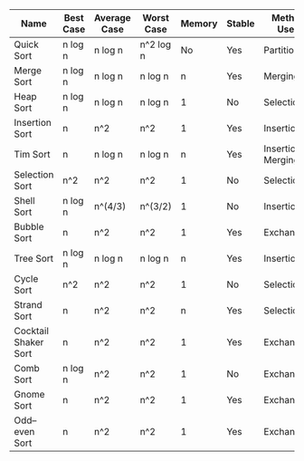 | Name                | Best Case | Average Case | Worst Case | Memory | Stable | Method Used         |
|---------------------|-----------|--------------|------------|--------|--------|---------------------|
| Quick Sort          | n log n   | n log n      | n^2 log n  | No     | Yes    | Partitioning        |
| Merge Sort          | n log n   | n log n      | n log n    | n      | Yes    | Merging             |
| Heap Sort           | n log n   | n log n      | n log n    | 1      | No     | Selection           |
| Insertion Sort      | n         | n^2          | n^2        | 1      | Yes    | Insertion           |
| Tim Sort            | n         | n log n      | n log n    | n      | Yes    | Insertion & Merging |
| Selection Sort      | n^2       | n^2          | n^2        | 1      | No     | Selection           |
| Shell Sort          | n log n   | n^(4/3)      | n^(3/2)    | 1      | No     | Insertion           |
| Bubble Sort         | n         | n^2          | n^2        | 1      | Yes    | Exchanging          |
| Tree Sort           | n log n   | n log n      | n log n    | n      | Yes    | Insertion           |
| Cycle Sort          | n^2       | n^2          | n^2        | 1      | No     | Selection           |
| Strand Sort         | n         | n^2          | n^2        | n      | Yes    | Selection           |
| Cocktail Shaker Sort| n         | n^2          | n^2        | 1      | Yes    | Exchanging          |
| Comb Sort           | n log n   | n^2          | n^2        | 1      | No     | Exchanging          |
| Gnome Sort          | n         | n^2          | n^2        | 1      | Yes    | Exchanging          |
| Odd–even Sort       | n         | n^2          | n^2        | 1      | Yes    | Exchanging          |
